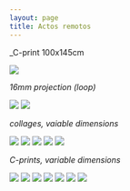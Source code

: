 ```yaml
---
layout: page
title: Actos remotos
---
```


_C-print 100x145cm 

<img src="/public/farrallyHall final 100x155_bea 40x25 para PILAR.jpg">

_16mm projection (loop)_

<img src="/public/actos remotos expo fotos+16mm.jpg">

<img src="/public/cascata gelada small.jpg">

_collages, vaiable dimensions_

<img src="/public/colagens fata morgana+montanha ponte.jpg">

<img src="/public/colagens parede.jpg">

<img src="/public/fata morgana 1 portfolio.jpg">

<img src="/public/fata morgana 2 portfolio.jpg">

<img src="/public/colagem chines 2 frames.jpg">

_C-prints, variable dimensions_

<img src="/public/2velas pyromagnet portfolio.jpg">

<img src="/public/2velas pyromagnet portfolio1.jpg">

<img src="/public/mirage flugplatz werneuchen portfolio.jpg">

<img src="/public/o estereoscopista2b portfolio.jpg">

<img src="/public/fonte nuvens portfolio.jpg">

<img src="/public/solaris sol pupila_2 portfolio.jpg">

<img src="/public/pinhole espelho final portfolio.jpg">
